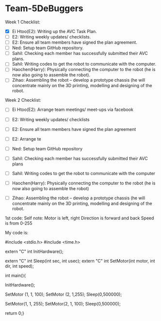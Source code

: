 # Team-5DeBuggers

Week 1 Checklist:
- [x]   Ei Htoo(E2): Writing up the AVC Task Plan.
- [ ]   E2: Writing weekly updates/ checklists.
- [ ]   E2: Ensure all team members have signed the plan agreement.
- [ ]   Ned: Setup team GitHub repository.
- [ ]   Sahil: Checking each member has successfully submitted their AVC plans.
- [ ]   Sahil: Writing codes to get the robot to communicate with the computer.
- [ ]   Haochen(Harry): Physically connecting the computer to the robot (he is now also going to assemble the robot).
- [ ]   Zihao: Assembling the robot – develop a prototype chassis (he will concentrate mainly on the 3D printing, modelling and designing of the robot.

Week 2 Checklist:
- [ ]   Ei Htoo(E2): Arrange team meetings/ meet-ups via facebook
- [ ]   E2: Writing weekly updates/ checklists
- [ ]   E2: Ensure all team members have signed the plan agreement
- [ ]   E2: Arrange te
- [ ]   Ned: Setup team GitHub repository
- [ ]   Sahil: Checking each member has successfully submitted their AVC plans
- [ ]   Sahil: Writing codes to get the robot to communicate with the computer
- [ ]   Haochen(Harry): Physically connecting the computer to the robot (he is now also going to assemble the robot)
- [ ]   Zihao: Assembling the robot – develop a prototype chassis (he will concentrate mainly on the 3D printing, modelling and designing         of the robot.



    
1st code:
Self note:
Motor is left, right
Direction is forward and back
Speed is from 0-255

My code is:

#include <stdio.h>
#include <time.h>

extern "C" int InitHardware();

extern "C" int Sleep(int sec, int usec);
extern "C" int SetMotor(int motor, int dir, int speed);

int main(){

InitHardware();

SetMotor (1, 1, 100);
SetMotor (2, 1,255);
Sleep(0,500000);

SetMotor(1, 1, 255);
SetMotor(2, 1, 100);
Sleep(0,500000);

return 0;}


